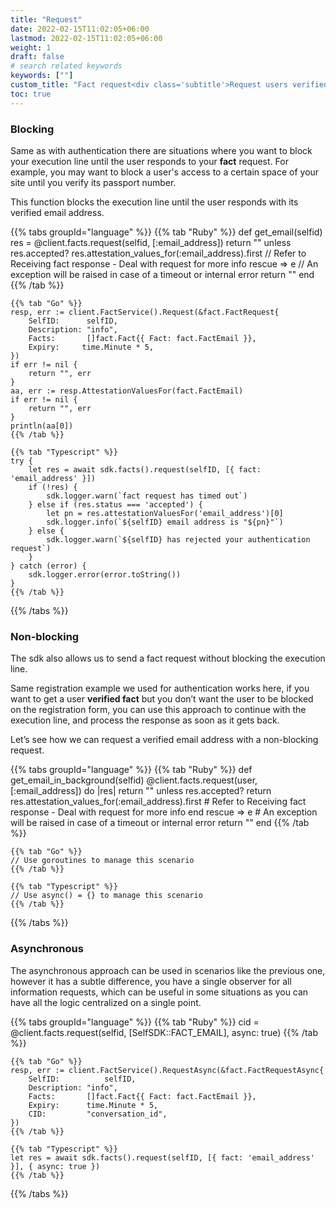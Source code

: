 ```yaml
---
title: "Request"
date: 2022-02-15T11:02:05+06:00
lastmod: 2022-02-15T11:02:05+06:00
weight: 1
draft: false
# search related keywords
keywords: [""]
custom_title: "Fact request<div class='subtitle'>Request users verified information</div>"
toc: true
---
```


### Blocking

Same as with authentication there are situations where you want to block your execution line until the user responds to your **fact** request. For example, you may want to block a user's access to a certain space of your site until you verify its passport number.

This function blocks the execution line until the user responds with its verified email address.

{{% tabs groupId="language" %}}
    {{% tab "Ruby" %}}
        def get_email(selfid)
            res = @client.facts.request(selfid, [:email_address])
            return "" unless res.accepted?
            res.attestation_values_for(:email_address).first
            // Refer to Receiving fact response - Deal with request for more info
        rescue => e // An exception will be raised in case of a timeout or internal error
            return ""
        end
    {{% /tab %}}

    {{% tab "Go" %}}
    resp, err := client.FactService().Request(&fact.FactRequest{
        SelfID:      selfID,
        Description: "info",
        Facts:       []fact.Fact{{ Fact: fact.FactEmail }},
        Expiry:     time.Minute * 5,
    })
    if err != nil {
        return "", err
    }
    aa, err := resp.AttestationValuesFor(fact.FactEmail)
    if err != nil {
        return "", err
    }
    println(aa[0])
    {{% /tab %}}

    {{% tab "Typescript" %}}
    try {
        let res = await sdk.facts().request(selfID, [{ fact: 'email_address' }])
        if (!res) {
            sdk.logger.warn(`fact request has timed out`)
        } else if (res.status === 'accepted') {
            let pn = res.attestationValuesFor('email_address')[0]
            sdk.logger.info(`${selfID} email address is "${pn}"`)
        } else {
            sdk.logger.warn(`${selfID} has rejected your authentication request`)
        }
    } catch (error) {
        sdk.logger.error(error.toString())
    }
    {{% /tab %}}
{{% /tabs %}}

### Non-blocking
The sdk also allows us to send a fact request without blocking the execution line.

Same registration example we used for authentication works here, if you want to get a user **verified fact** but you don’t want the user to be blocked on the registration form, you can use this approach to continue with the execution line, and process the response as soon as it gets back.

Let’s see how we can request a verified email address with a non-blocking request.

{{% tabs groupId="language" %}}
    {{% tab "Ruby" %}}
        def get_email_in_background(selfid)
            @client.facts.request(user, [:email_address]) do |res|
                return "" unless res.accepted?
                return res.attestation_values_for(:email_address).first
                # Refer to Receiving fact response - Deal with request for more info
            end
            rescue => e # An exception will be raised in case of a timeout or internal error
            return ""
        end
    {{% /tab %}}

    {{% tab "Go" %}}
    // Use goroutines to manage this scenario
    {{% /tab %}}

    {{% tab "Typescript" %}}
    // Use async() = {} to manage this scenario
    {{% /tab %}}
{{% /tabs %}}

### Asynchronous

The asynchronous approach can be used in scenarios like the previous one, however it has a subtle difference, you have a single observer for all information requests, which can be useful in some situations as you can have all the logic centralized on a single point.

{{% tabs groupId="language" %}}
    {{% tab "Ruby" %}}
    cid = @client.facts.request(selfid, [SelfSDK::FACT_EMAIL], async: true)
    {{% /tab %}}

    {{% tab "Go" %}}
    resp, err := client.FactService().RequestAsync(&fact.FactRequestAsync{
        SelfID:          selfID,
        Description: "info",
        Facts:       []fact.Fact{{ Fact: fact.FactEmail }},
        Expiry:      time.Minute * 5,
        CID:         "conversation_id",
    })
    {{% /tab %}}

    {{% tab "Typescript" %}}
    let res = await sdk.facts().request(selfID, [{ fact: 'email_address' }], { async: true })
    {{% /tab %}}
{{% /tabs %}}